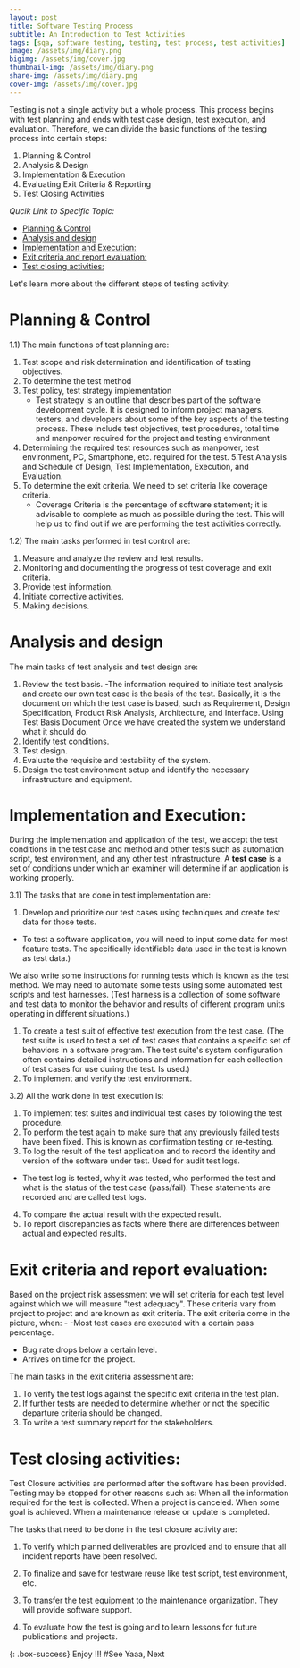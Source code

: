 ```yaml
---
layout: post
title: Software Testing Process
subtitle: An Introduction to Test Activities
tags: [sqa, software testing, testing, test process, test activities]
image: /assets/img/diary.png
bigimg: /assets/img/cover.jpg
thumbnail-img: /assets/img/diary.png
share-img: /assets/img/diary.png
cover-img: /assets/img/cover.jpg
---
```


Testing is not a single activity but a whole process. This process begins with test planning and ends with test case design, test execution, and evaluation. Therefore, we can divide the basic functions of the testing process into certain steps:

1. Planning & Control
2. Analysis & Design
3. Implementation & Execution
4. Evaluating Exit Criteria & Reporting
5. Test Closing Activities

_Qucik Link to Specific Topic:_

- [Planning & Control](#planning--control)
- [Analysis and design](#analysis-and-design)
- [Implementation and Execution:](#implementation-and-execution)
- [Exit criteria and report evaluation:](#exit-criteria-and-report-evaluation)
- [Test closing activities:](#test-closing-activities)

Let's learn more about the different steps of testing activity:

# Planning & Control

1.1) The main functions of test planning are:

1. Test scope and risk determination and identification of testing objectives.
2. To determine the test method
3. Test policy, test strategy implementation
   - Test strategy is an outline that describes part of the software development cycle. It is designed to inform project managers, testers, and developers about some of the key aspects of the testing process.
   These include test objectives, test procedures, total time and manpower required for the project and testing environment
4. Determining the required test resources such as manpower, test environment, PC, Smartphone, etc. required for the test.
5.Test Analysis and Schedule of Design, Test Implementation, Execution, and Evaluation.
6. To determine the exit criteria. We need to set criteria like coverage criteria.
   - Coverage Criteria is the percentage of software statement; it is advisable to complete as much as possible during the test. This will help us to find out if we are performing the test activities correctly.

1.2) The main tasks performed in test control are:

1. Measure and analyze the review and test results.
2. Monitoring and documenting the progress of test coverage and exit criteria.
3. Provide test information.
4. Initiate corrective activities.
5. Making decisions.

# Analysis and design

The main tasks of test analysis and test design are:

1. Review the test basis.
   -The information required to initiate test analysis and create our own test case is the basis of the test. Basically, it is the document on which the test case is based, such as Requirement, Design Specification, Product Risk Analysis, Architecture, and Interface. Using Test Basis Document Once we have created the system we understand what it should do.
2. Identify test conditions.
3. Test design.
4. Evaluate the requisite and testability of the system.
5. Design the test environment setup and identify the necessary infrastructure and equipment.

# Implementation and Execution:

  During the implementation and application of the test, we accept the test conditions in the test case and method and other tests such as automation script, test environment, and any other test infrastructure. A **test case** is a set of conditions under which an examiner will determine if an application is working properly.

3.1) The tasks that are done in test implementation are:

1. Develop and prioritize our test cases using techniques and create test data for those tests. 
 - To test a software application, you will need to input some data for most feature tests. The specifically identifiable data used in the test is known as test data.)

We also write some instructions for running tests which is known as the test method.
We may need to automate some tests using some automated test scripts and test harnesses. (Test harness is a collection of some software and test data to monitor the behavior and results of different program units operating in different situations.)

1. To create a test suit of effective test execution from the test case. (The test suite is used to test a set of test cases that contains a specific set of behaviors in a software program. The test suite's system configuration often contains detailed instructions and information for each collection of test cases for use during the test. Is used.)
2. To implement and verify the test environment.

3.2) All the work done in test execution is:
1. To implement test suites and individual test cases by following the test procedure.
2. To perform the test again to make sure that any previously failed tests have been fixed. This is known as confirmation testing or re-testing.
3. To log the result of the test application and to record the identity and version of the software under test. Used for audit test logs.
- The test log is tested, why it was tested, who performed the test and what is the status of the test case (pass/fail). These statements are recorded and are called test logs.
4. To compare the actual result with the expected result.
5. To report discrepancies as facts where there are differences between actual and expected results.

# Exit criteria and report evaluation:

Based on the project risk assessment we will set criteria for each test level against which we will measure "test adequacy". These criteria vary from project to project and are known as exit criteria. The exit criteria come in the picture, when: -
-Most test cases are executed with a certain pass percentage.

- Bug rate drops below a certain level.
- Arrives on time for the project.

The main tasks in the exit criteria assessment are:

1. To verify the test logs against the specific exit criteria in the test plan.
2. If further tests are needed to determine whether or not the specific departure criteria should be changed.
3. To write a test summary report for the stakeholders.

# Test closing activities:

Test Closure activities are performed after the software has been provided. Testing may be stopped for other reasons such as:
When all the information required for the test is collected.
When a project is canceled.
When some goal is achieved.
When a maintenance release or update is completed.

The tasks that need to be done in the test closure activity are:

1. To verify which planned deliverables are provided and to ensure that all incident reports have been resolved.

2. To finalize and save for testware reuse like test script, test environment, etc.
3. To transfer the test equipment to the maintenance organization. They will provide software support.
4. To evaluate how the test is going and to learn lessons for future publications and projects.

{: .box-success}
Enjoy !!!
#See Yaaa, Next

